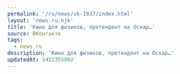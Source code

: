 ```yaml
---
permalink: '/ru/news/vk-1937/index.html'
layout: 'news.ru.njk'
title: 'Кино для физиков, претендент на Оскар…'
source: ВКонтакте
tags:
  - news_ru
description: 'Кино для физиков, претендент на Оскар…'
updatedAt: 1422355892
---
```


